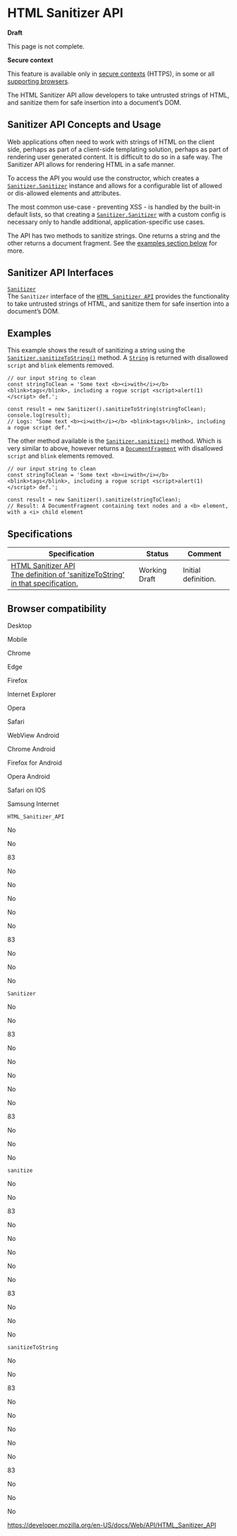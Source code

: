 # HTML Sanitizer API

**Draft**

This page is not complete.

**Secure context**

This feature is available only in [secure contexts](https://developer.mozilla.org/en-US/docs/Web/Security/Secure_Contexts) (HTTPS), in some or all [supporting browsers](#browser_compatibility).

The HTML Sanitizer API allow developers to take untrusted strings of HTML, and sanitize them for safe insertion into a document’s DOM.

## Sanitizer API Concepts and Usage

Web applications often need to work with strings of HTML on the client side, perhaps as part of a client-side templating solution, perhaps as part of rendering user generated content. It is difficult to do so in a safe way. The Sanitizer API allows for rendering HTML in a safe manner.

To access the API you would use the constructor, which creates a [`Sanitizer.Sanitizer`](sanitizer/sanitizer) instance and allows for a configurable list of allowed or dis-allowed elements and attributes.

The most common use-case - preventing XSS - is handled by the built-in default lists, so that creating a [`Sanitizer.Sanitizer`](sanitizer/sanitizer) with a custom config is necessary only to handle additional, application-specific use cases.

The API has two methods to sanitize strings. One returns a string and the other returns a document fragment. See the [examples section below](#examples) for more.

## Sanitizer API Interfaces

[`Sanitizer`](sanitizer)  
The `Sanitizer` interface of the [`HTML Sanitizer API`](html_sanitizer_api) provides the functionality to take untrusted strings of HTML, and sanitize them for safe insertion into a document’s DOM.

## Examples

This example shows the result of sanitizing a string using the [`Sanitizer.sanitizeToString()`](sanitizer/sanitizetostring) method. A [`String`](https://developer.mozilla.org/en-US/docs/Web/JavaScript/Reference/Global_Objects/String) is returned with disallowed `script` and `blink` elements removed.

    // our input string to clean
    const stringToClean = 'Some text <b><i>with</i></b> <blink>tags</blink>, including a rogue script <script>alert(1)</script> def.';

    const result = new Sanitizer().sanitizeToString(stringToClean);
    console.log(result);
    // Logs: "Some text <b><i>with</i></b> <blink>tags</blink>, including a rogue script def."

The other method available is the [`Sanitizer.sanitize()`](sanitizer/sanitize) method. Which is very similar to above, however returns a [`DocumentFragment`](documentfragment) with disallowed `script` and `blink` elements removed.

    // our input string to clean
    const stringToClean = 'Some text <b><i>with</i></b> <blink>tags</blink>, including a rogue script <script>alert(1)</script> def.';

    const result = new Sanitizer().sanitize(stringToClean);
    // Result: A DocumentFragment containing text nodes and a <b> element, with a <i> child element

## Specifications

<table><thead><tr class="header"><th>Specification</th><th>Status</th><th>Comment</th></tr></thead><tbody><tr class="odd"><td><a href="https://wicg.github.io/sanitizer-api/#sanitizer-api">HTML Sanitizer API<br />
<span class="small">The definition of 'sanitizeToString' in that specification.</span></a></td><td><span class="spec-wd">Working Draft</span></td><td>Initial definition.</td></tr></tbody></table>

## Browser compatibility

Desktop

Mobile

Chrome

Edge

Firefox

Internet Explorer

Opera

Safari

WebView Android

Chrome Android

Firefox for Android

Opera Android

Safari on IOS

Samsung Internet

`HTML_Sanitizer_API`

No

No

83

No

No

No

No

No

83

No

No

No

`Sanitizer`

No

No

83

No

No

No

No

No

83

No

No

No

`sanitize`

No

No

83

No

No

No

No

No

83

No

No

No

`sanitizeToString`

No

No

83

No

No

No

No

No

83

No

No

No

<a href="https://developer.mozilla.org/en-US/docs/Web/API/HTML_Sanitizer_API" class="_attribution-link">https://developer.mozilla.org/en-US/docs/Web/API/HTML_Sanitizer_API</a>
